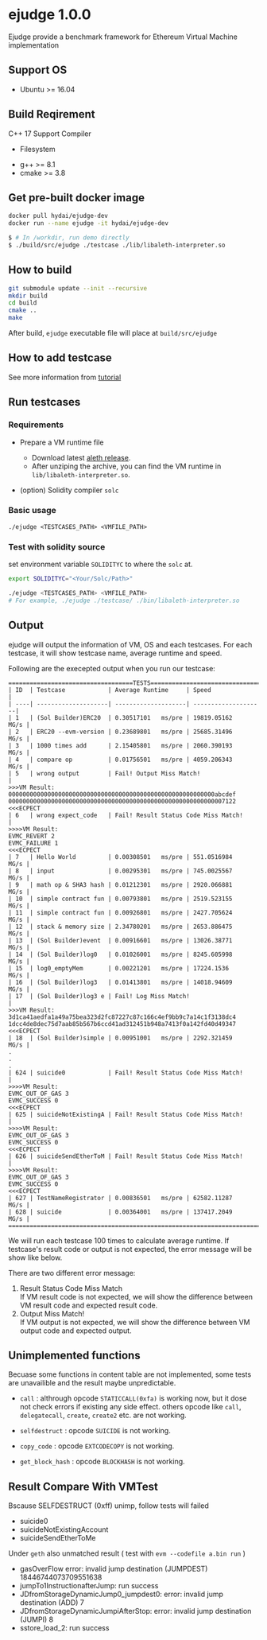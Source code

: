 # ejudge 1.0.0

Ejudge provide a benchmark framework for Ethereum Virtual Machine implementation


## Support OS

* Ubuntu >= 16.04

## Build Reqirement

C++ 17 Support Compiler
 - Filesystem

* g++ >= 8.1
* cmake >= 3.8

## Get pre-built docker image

```bash
docker pull hydai/ejudge-dev
docker run --name ejudge -it hydai/ejudge-dev

$ # In /workdir, run demo directly
$ ./build/src/ejudge ./testcase ./lib/libaleth-interpreter.so
```

## How to build

```bash
git submodule update --init --recursive
mkdir build
cd build
cmake ..
make
```

After build, `ejudge` executable file will place at `build/src/ejudge`

## How to add testcase

See more information from [tutorial](Tutorial.md)

## Run testcases

### Requirements

* Prepare a VM runtime file
  * Download latest [aleth release](https://github.com/ethereum/aleth/releases).
  * After unziping the archive, you can find the VM runtime in `lib/libaleth-interpreter.so`.

* (option) Solidity compiler `solc`

### Basic usage

`./ejudge <TESTCASES_PATH> <VMFILE_PATH>`

### Test with solidity source

set environment variable `SOLIDITYC` to where the `solc` at.

```bash
export SOLIDITYC="<Your/Solc/Path>"

./ejudge <TESTCASES_PATH> <VMFILE_PATH>
# For example, ./ejudge ./testcase/ ./bin/libaleth-interpreter.so
```

## Output

ejudge will output the information of VM, OS and each testcases. For each testcase, it will show testcase name, average runtime and speed.

Following are the execepted output when you run our testcase:
```
===================================TESTS=================================
| ID  | Testcase            | Average Runtime     | Speed               |
| ----| --------------------| --------------------| --------------------|
| 1   | (Sol Builder)ERC20  | 0.30517101   ms/pre | 19819.05162    MG/s |
| 2   | ERC20 --evm-version | 0.23689801   ms/pre | 25685.31496    MG/s |
| 3   | 1000 times add      | 2.15405801   ms/pre | 2060.390193    MG/s |
| 4   | compare op          | 0.01756501   ms/pre | 4059.206343    MG/s |
| 5   | wrong output        | Fail! Output Miss Match!                  |
>>>VM Result:
0000000000000000000000000000000000000000000000000000000000abcdef
0000000000000000000000000000000000000000000000000000000000007122
<<<ECPECT
| 6   | wrong expect_code   | Fail! Result Status Code Miss Match!      |
>>>>VM Result:
EVMC_REVERT 2
EVMC_FAILURE 1
<<<ECPECT
| 7   | Hello World         | 0.00308501   ms/pre | 551.0516984    MG/s |
| 8   | input               | 0.00295301   ms/pre | 745.0025567    MG/s |
| 9   | math op & SHA3 hash | 0.01212301   ms/pre | 2920.066881    MG/s |
| 10  | simple contract fun | 0.00793801   ms/pre | 2519.523155    MG/s |
| 11  | simple contract fun | 0.00926801   ms/pre | 2427.705624    MG/s |
| 12  | stack & memory size | 2.34780201   ms/pre | 2653.886475    MG/s |
| 13  | (Sol Builder)event  | 0.00916601   ms/pre | 13026.38771    MG/s |
| 14  | (Sol Builder)log0   | 0.01026001   ms/pre | 8245.605998    MG/s |
| 15  | log0_emptyMem       | 0.00221201   ms/pre | 17224.1536     MG/s |
| 16  | (Sol Builder)log3   | 0.01413801   ms/pre | 14018.94609    MG/s |
| 17  | (Sol Builder)log3 e | Fail! Log Miss Match!                     |
>>>VM Result:
3d1ca41aedfa1a49a75bea323d2fc87227c87c166c4ef9bb9c7a14c1f3138dc4
1dcc4de8dec75d7aab85b567b6ccd41ad312451b948a7413f0a142fd40d49347
<<<ECPECT
| 18  | (Sol Builder)simple | 0.00951001   ms/pre | 2292.321459    MG/s |
.
.
.
| 624 | suicide0            | Fail! Result Status Code Miss Match!      |
>>>>VM Result:
EVMC_OUT_OF_GAS 3
EVMC_SUCCESS 0
<<<ECPECT
| 625 | suicideNotExistingA | Fail! Result Status Code Miss Match!      |
>>>>VM Result:
EVMC_OUT_OF_GAS 3
EVMC_SUCCESS 0
<<<ECPECT
| 626 | suicideSendEtherToM | Fail! Result Status Code Miss Match!      |
>>>>VM Result:
EVMC_OUT_OF_GAS 3
EVMC_SUCCESS 0
<<<ECPECT
| 627 | TestNameRegistrator | 0.00836501   ms/pre | 62582.11287    MG/s |
| 628 | suicide             | 0.00364001   ms/pre | 137417.2049    MG/s |
=========================================================================
```

We will run each testcase 100 times to calculate average runtime. If testcase's result code or output is not expected, the error message will be show like below.

There are two different error message:

1. Result Status Code Miss Match<br>If VM result code is not expected, we will show the difference between VM result code and expected result code.
2. Output Miss Match!<br>If VM output is not expected, we will show the difference between VM output code and expected output.

## Unimplemented functions

Becuase some functions in content table are not implemented, some tests are unavailible and the result maybe unpredictable.


* ```call``` : althrough opcode ```STATICCALL(0xfa)``` is working now, but it dose not check errors if existing any side effect. others opcode like ```call```, ```delegatecall```, ```create```, ```create2``` etc. are not working.

* ```selfdestruct``` : opcode ```SUICIDE``` is not working.

* ```copy_code``` : opcode ```EXTCODECOPY``` is not working.

* ```get_block_hash``` : opcode ```BLOCKHASH``` is not working.

## Result Compare With VMTest

Bscause SELFDESTRUCT (0xff) unimp, follow tests will failed

* suicide0
* suicideNotExistingAccount
* suicideSendEtherToMe
    
Under ```geth``` also unmatched result ( test with ```evm --codefile a.bin run``` )

* gasOverFlow error: invalid jump destination (JUMPDEST) 18446744073709551638
* jumpTo1InstructionafterJump: run success
* JDfromStorageDynamicJump0_jumpdest0: error: invalid jump destination (ADD) 7
* JDfromStorageDynamicJumpiAfterStop: error: invalid jump destination (JUMPI) 8
* sstore_load_2: run success
